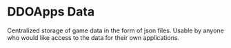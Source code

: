 # DDOApps Data

Centralized storage of game data in the form of json files.  Usable by anyone who would like access to the data for their own applications.
